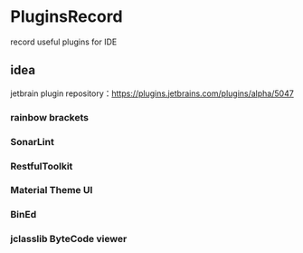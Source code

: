 # PluginsRecord
record useful plugins for IDE

## idea
jetbrain plugin repository：https://plugins.jetbrains.com/plugins/alpha/5047
### rainbow brackets
### SonarLint
### RestfulToolkit
### Material Theme UI
### BinEd
### jclasslib ByteCode viewer
